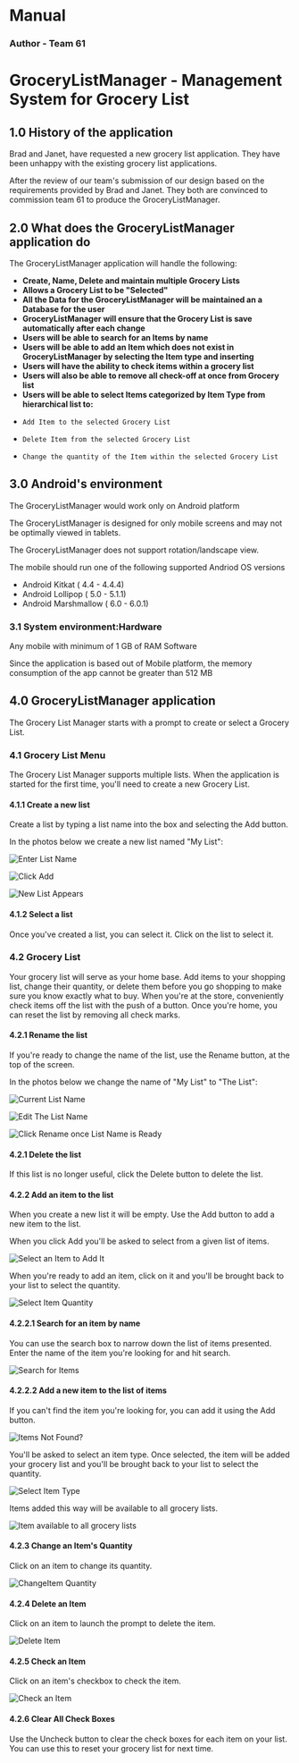 # **Manual** #
### **Author - Team 61** #
# GroceryListManager - Management System for Grocery List #


## 1.0 History of the application #

Brad and Janet, have requested a new grocery list application. They have been unhappy with the existing grocery list applications.  

After the review of our team's submission of our design based on the requirements provided by Brad and Janet.  They both are convinced to commission team 61 to produce the GroceryListManager.

## 2.0 What does the GroceryListManager application do #

The GroceryListManager application will handle the following:

 - **Create, Name, Delete and maintain multiple Grocery Lists**
 - **Allows a Grocery List to be "Selected"** 
 - **All the Data for the GroceryListManager will be maintained an a Database for the user**
 - **GroceryListManager will ensure that the Grocery List is save automatically after each change** 
 - **Users will be able to search  for an Items by name**
 - **Users will be able to add an Item which does not exist in GroceryListManager by selecting the Item type  and inserting**
 - **Users will have the ability to check items within a grocery list**
 - **Users will also be able to remove all check-off at once from Grocery list**  
 - **Users will be able to select Items categorized by Item Type from hierarchical list to:**
  -     Add Item to the selected Grocery List
  -     Delete Item from the selected Grocery List
  -     Change the quantity of the Item within the selected Grocery List

## 3.0 Android's environment #


The GroceryListManager would work only on Android platform

The GroceryListManager is designed for only mobile screens and may not be optimally viewed in tablets.

The GroceryListManager does not support rotation/landscape view.

The mobile should run one of the following supported Andriod OS versions

 - Android Kitkat ( 4.4 - 4.4.4)
 - Android Lollipop ( 5.0 - 5.1.1)
 - Android Marshmallow ( 6.0 - 6.0.1)

### 3.1 System environment:Hardware ###


Any mobile with minimum of 1 GB of RAM
Software

Since the application is based out of Mobile platform, 
the memory consumption of the app cannot be greater than 512 MB

## 4.0 GroceryListManager application ##

The Grocery List Manager starts with a prompt to create or select a Grocery List.


### 4.1 Grocery List Menu ###
   The Grocery List Manager supports multiple lists. When the application is started for the first time, you'll need to create a new Grocery List.

#### 4.1.1 Create a new list  

Create a list by typing a list name into the box and selecting the Add button.

In the photos below we create a new list named "My List":


![Enter List Name](https://github.gatech.edu/gt-omscs-se-2016fall/6300Fall16Team61/blob/master/GroupProject/Docs/UserManualImages/Create-New-Grocery-List1.PNG)


![Click Add](https://github.gatech.edu/gt-omscs-se-2016fall/6300Fall16Team61/blob/master/GroupProject/Docs/UserManualImages/Create-New-Grocery-List2.PNG)


![New List Appears](https://github.gatech.edu/gt-omscs-se-2016fall/6300Fall16Team61/blob/master/GroupProject/Docs/UserManualImages/Create-New-Grocery-List3.PNG)

#### 4.1.2 Select a list  

Once you've created a list, you can select it. Click on the list to select it.

### 4.2 Grocery List ###

Your grocery list will serve as your home base. Add items to your shopping list, change their quantity, or delete them before you go shopping to make sure you know exactly what to buy.
When you're at the store, conveniently check items off the list with the push of a button. 
Once you're home, you can reset the list by removing all check marks.  

#### 4.2.1 Rename the list
If you're ready to change the name of the list, use the Rename button, at the top of the screen.

In the photos below we change the name of "My List" to "The List":


![Current List Name](https://github.gatech.edu/gt-omscs-se-2016fall/6300Fall16Team61/blob/master/GroupProject/Docs/UserManualImages/Rename-Grocery-List1.PNG)

![Edit The List Name](https://github.gatech.edu/gt-omscs-se-2016fall/6300Fall16Team61/blob/master/GroupProject/Docs/UserManualImages/Rename-Grocery-List2.PNG)

![Click Rename once List Name is Ready](https://github.gatech.edu/gt-omscs-se-2016fall/6300Fall16Team61/blob/master/GroupProject/Docs/UserManualImages/Rename-Grocery-List3.PNG)

#### 4.2.1 Delete the list

If this list is no longer useful, click the Delete button to delete the list.

#### 4.2.2 Add an item to the list

When you create a new list it will be empty. Use the Add button to add a new item to the list.

When you click Add you'll be asked to select from a given list of items.

![Select an Item to Add It](https://github.gatech.edu/gt-omscs-se-2016fall/6300Fall16Team61/blob/master/GroupProject/Docs/UserManualImages/Add-Item-To-Grocery-List.PNG)

When you're ready to add an item, click on it and you'll be brought back to your list to select the quantity.

![Select Item Quantity](https://github.gatech.edu/gt-omscs-se-2016fall/6300Fall16Team61/blob/master/GroupProject/Docs/UserManualImages/Select-Item-Quantity.PNG)


#### 4.2.2.1 Search for an item by name

You can use the search box to narrow down the list of items presented. Enter the name of the item you're looking for and hit search.  

![Search for Items](https://github.gatech.edu/gt-omscs-se-2016fall/6300Fall16Team61/blob/master/GroupProject/Docs/UserManualImages/Search-For-Items-To-Add-To-Grocery-List.PNG)


#### 4.2.2.2 Add a new item to the list of items

If you can't find the item you're looking for, you can add it using the Add button.

![Items Not Found?](https://github.gatech.edu/gt-omscs-se-2016fall/6300Fall16Team61/blob/master/GroupProject/Docs/UserManualImages/Search-Item-Not-Found.PNG)

You'll be asked to select an item type. Once selected, the item will be added your grocery list and you'll be brought back to your list to select the quantity.

![Select Item Type](https://github.gatech.edu/gt-omscs-se-2016fall/6300Fall16Team61/blob/master/GroupProject/Docs/UserManualImages/Select-Item-Type.PNG)

Items added this way will be available to all grocery lists. 

![Item available to all grocery lists](https://github.gatech.edu/gt-omscs-se-2016fall/6300Fall16Team61/blob/master/GroupProject/Docs/UserManualImages/Item-Added-To-Item-List.PNG)

#### 4.2.3 Change an Item's Quantity

Click on an item to change its quantity.

![ChangeItem Quantity](https://github.gatech.edu/gt-omscs-se-2016fall/6300Fall16Team61/blob/master/GroupProject/Docs/UserManualImages/Select-Item-Quantity.PNG)

#### 4.2.4 Delete an Item

Click on an item to launch the prompt to delete the item.

![Delete Item](https://github.gatech.edu/gt-omscs-se-2016fall/6300Fall16Team61/blob/master/GroupProject/Docs/UserManualImages/Select-Item-Quantity.PNG)

#### 4.2.5  Check an Item

Click on an item's checkbox to check the item.

![Check an Item](https://github.gatech.edu/gt-omscs-se-2016fall/6300Fall16Team61/blob/master/GroupProject/Docs/UserManualImages/Item-Checked.PNG)

#### 4.2.6 Clear All Check Boxes

Use the Uncheck button to clear the check boxes for each item on your list. You can use this to reset your grocery list for next time.






















                                                                                                                                      

